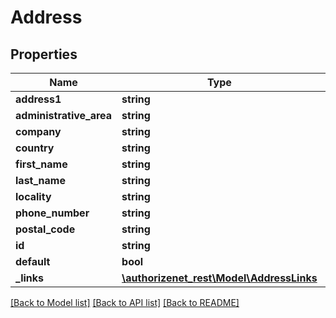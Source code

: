 # Address

## Properties
Name | Type | Description | Notes
------------ | ------------- | ------------- | -------------
**address1** | **string** |  | [optional] 
**administrative_area** | **string** |  | [optional] 
**company** | **string** |  | [optional] 
**country** | **string** |  | [optional] 
**first_name** | **string** |  | [optional] 
**last_name** | **string** |  | [optional] 
**locality** | **string** |  | [optional] 
**phone_number** | **string** |  | [optional] 
**postal_code** | **string** |  | [optional] 
**id** | **string** |  | [optional] 
**default** | **bool** |  | [optional] 
**_links** | [**\authorizenet_rest\Model\AddressLinks**](AddressLinks.md) |  | [optional] 

[[Back to Model list]](../README.md#documentation-for-models) [[Back to API list]](../README.md#documentation-for-api-endpoints) [[Back to README]](../README.md)


